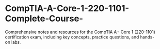 # CompTIA-A-Core-1-220-1101-Complete-Course-
Comprehensive notes and resources for the CompTIA A+ Core 1 (220-1101) certification exam, including key concepts, practice questions, and hands-on labs.
